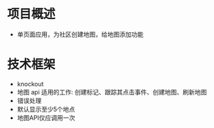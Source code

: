 # 项目概述

- 单页面应用，为社区创建地图，给地图添加功能

# 技术框架

- knockout
- 地图 api 适用的工作: 创建标记、跟踪其点击事件、创建地图、刷新地图
- 错误处理
- 默认显示至少5个地点
- 地图API仅应调用一次
